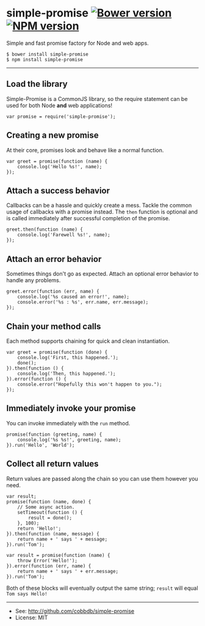 # simple-promise [![Bower version](https://badge.fury.io/bo/simple-promise.svg)](http://badge.fury.io/bo/simple-promise) [![NPM version](https://badge.fury.io/js/simple-promise.svg)](http://badge.fury.io/js/simple-promise)

Simple and fast promise factory for Node and web apps.

    $ bower install simple-promise
    $ npm install simple-promise

-------------
## Load the library
Simple-Promise is a CommonJS library, so the require statement can
be used for both Node **and** web applications!

    var promise = require('simple-promise');

## Creating a new promise
At their core, promises look and behave like a normal function.

    var greet = promise(function (name) {
        console.log('Hello %s!', name);
    });

## Attach a success behavior
Callbacks can be a hassle and quickly create a mess. Tackle the common usage of callbacks with
a promise instead. The `then` function is optional and is called immediately after successful
completion of the promise.

    greet.then(function (name) {
        console.log('Farewell %s!', name);
    });

## Attach an error behavior
Sometimes things don't go as expected. Attach an optional error behavior to handle any
problems.

    greet.error(function (err, name) {
        console.log('%s caused an error!', name);
        console.error('%s : %s', err.name, err.message);
    });

## Chain your method calls
Each method supports chaining for quick and clean instantiation.

    var greet = promise(function (done) {
        console.log('First, this happened.');
        done();
    }).then(function () {
        console.log('Then, this happened.');
    }).error(function () {
        console.error("Hopefully this won't happen to you.");
    });

## Immediately invoke your promise
You can invoke immediately with the `run` method.

    promise(function (greeting, name) {
        console.log('%s %s!', greeting, name);
    }).run('Hello', 'World');

## Collect all return values
Return values are passed along the chain so you can use them
however you need.

    var result;
    promise(function (name, done) {
        // Some async action.
        setTimeout(function () {
            result = done();
        }, 100);
        return 'Hello!';
    }).then(function (name, message) {
        return name + ' says ' + message;
    }).run('Tom');

    var result = promise(function (name) {
        throw Error('Hello!');
    }).error(function (err, name) {
        return name + ' says ' + err.message;
    }).run('Tom');

Both of these blocks will eventually output the same string;
`result` will equal `Tom says Hello!`

---------
* See: http://github.com/cobbdb/simple-promise
* License: MIT
